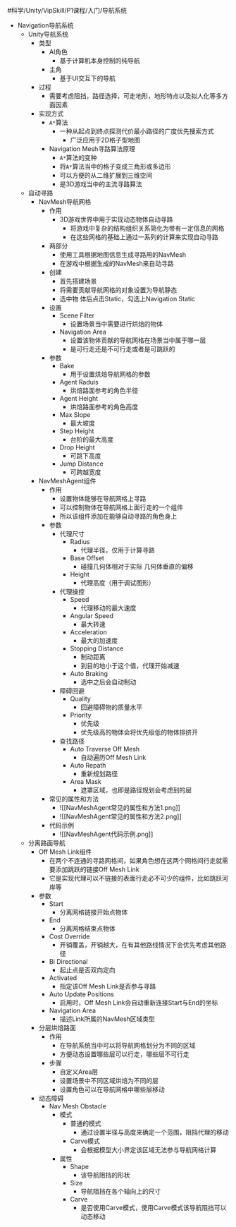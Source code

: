 
#科学/Unity/VipSkill/P1课程/入门/导航系统

- Navigation导航系统
	- Unity导航系统
		- 类型
			- AI角色
				- 基于计算机本身控制的纯导航
			- 主角
				- 基于UI交互下的导航
		- 过程
			- 需要考虑阻挡，路径选择，可走地形，地形特点以及拟人化等多方面因素
		- 实现方式
			- `A*`算法
				- 一种从起点到终点探测代价最小路径的广度优先搜索方式
					- 广泛应用于2D格子型地图
			- Navigation Mesh寻路算法原理
				- `A*`算法的变种
				- 将`A*`算法当中的格子变成三角形或多边形
				- 可以方便的从二维扩展到三维空间
				- 是3D游戏当中的主流寻路算法
	- 自动寻路
		- NavMesh导航网格
			- 作用
				- 3D游戏世界中用于实现动态物体自动寻路
					- 将游戏中复杂的结构组织关系简化为带有一定信息的网格
					- 在这些网格的基础上通过一系列的计算来实现自动寻路
			- 两部分
				- 使用工具根据地图信息生成寻路用的NavMesh
				- 在游戏中根据生成的NavMesh来自动寻路
			- 创建
				- 首先搭建场景
				- 将需要贡献导航网格的对象设置为导航静态
				- 选中物 体后点击Static，勾选上Navigation Static
			- 设置
				- Scene Filter
					- 设置场景当中需要进行烘焙的物体
				- Navigation Area
					- 设置该物体贡献的导航网格在场景当中属于哪一层
					- 是可行走还是不可行走或者是可跳跃的
			- 参数
				- Bake
					- 用于设置烘焙导航网格的参数
				-  Agent Raduis
					- 烘焙路面参考的角色半径 
				- Agent Height
					- 烘焙路面参考的角色高度
				- Max Slope
					- 最大坡度
				- Step Height
					- 台阶的最大高度
				- Drop Height
					- 可跳下高度 
				- Jump Distance
					- 可跨越宽度
		- NavMeshAgent组件
			- 作用
				- 设置物体能够在导航网格上寻路
				- 可以控制物体在导航网格上面行走的一个组件
				- 所以该组件添加在能够自动寻路的角色身上
			- 参数
				- 代理尺寸
					- Radius
						- 代理半径，仅用于计算寻路
					- Base Offset
						- 碰撞几何体相对于实际 几何体垂直的偏移
					- Height
						- 代理高度（用于调试图形）
				- 代理操控
					- Speed
						- 代理移动的最大速度
					- Angular Speed
						- 最大转速
					- Acceleration
						- 最大的加速度
					- Stopping Distance
						- 制动距离
						- 到目的地小于这个值，代理开始减速
					- Auto Braking
						- 选中之后会自动制动
				- 障碍回避
					- Quality
						- 回避障碍物的质量水平
					- Priority
						- 优先级
						- 优先级高的物体会将优先级低的物体排挤开
				- 查找路径
					- Auto Traverse Off Mesh
						- 自动遍历Off Mesh Link
					- Auto Repath
						- 重新规划路径
					- Area Mask
						- 遮罩区域，也即是路径规划会考虑到的层
			- 常见的属性和方法
				- ![[NavMeshAgent常见的属性和方法1.png]]
				- ![[NavMeshAgent常见的属性和方法2.png]]
			- 代码示例
				- ![[NavMeshAgent代码示例.png]]
	- 分离路面导航
		- Off Mesh Link组件
			- 在两个不连通的寻路网格间，如果角色想在这两个网格间行走就需要添加跳跃的链接Off Mesh Link
			- 它是实现代理可以不链接的表面行走必不可少的组件，比如跳跃河岸等
		- 参数
			- Start
				- 分离网格链接开始点物体 
			- End
				- 分离网格结束点物体
			- Cost Override
				- 开销覆盖，开销越大，在有其他路线情况下会优先考虑其他路径
			- Bi Directional
				- 起止点是否双向定向 
			- Activated
				- 指定该Off Mesh Link是否参与寻路
			- Auto Update Positions
				- 启用时，Off Mesh Link会自动重新连接Start与End的坐标
			-  Navigation Area
				- 描述Link所属的NavMesh区域类型
		- 分层烘焙路面
			- 作用
				- 在导航系统当中可以将导航网格划分为不同的区域
				- 方便动态设置哪些层可以行走，哪些层不可行走
			- 步骤
				- 自定义Area层
				- 设置场景中不同区域烘焙为不同的层
				- 设置角色可以在导航网格中哪些层移动
		- 动态障碍
			- Nav Mesh Obstacle
				- 模式
					- 普通的模式
						- 通过设置半径与高度来确定一个范围，阻挡代理的移动
					- Carve模式
						- 会根据模型大小界定该区域无法参与导航网格计算
				- 属性
					- Shape
						- 该导航阻挡的形状
					-  Size
						- 导航阻挡在各个轴向上的尺寸
					- Carve
						- 是否使用Carve模式，使用Carve模式该导航阻挡可以动态移动












